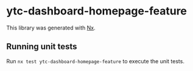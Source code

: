 # ytc-dashboard-homepage-feature

This library was generated with [Nx](https://nx.dev).

## Running unit tests

Run `nx test ytc-dashboard-homepage-feature` to execute the unit tests.
